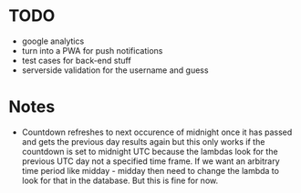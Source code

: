 # TODO
- google analytics
- turn into a PWA for push notifications
- test cases for back-end stuff
- serverside validation for the username and guess 
# Notes
- Countdown refreshes to next occurence of midnight once it has passed and gets the previous day results again
but this only works if the countdown is set to midnight UTC because the lambdas look for the previous UTC day not a 
specified time frame. If we want an arbitrary time period like midday - midday then need to change the lambda to look 
for that in the database. But this is fine for now.
